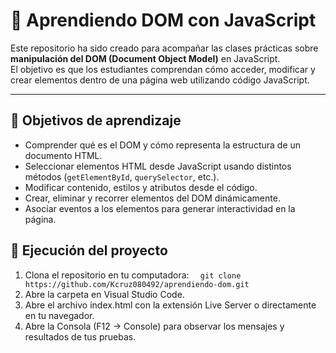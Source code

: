 # 🧩 Aprendiendo DOM con JavaScript

Este repositorio ha sido creado para acompañar las clases prácticas sobre **manipulación del DOM (Document Object Model)** en JavaScript.  
El objetivo es que los estudiantes comprendan cómo acceder, modificar y crear elementos dentro de una página web utilizando código JavaScript.

---

## 🎯 Objetivos de aprendizaje
- Comprender qué es el DOM y cómo representa la estructura de un documento HTML.
- Seleccionar elementos HTML desde JavaScript usando distintos métodos (`getElementById`, `querySelector`, etc.).
- Modificar contenido, estilos y atributos desde el código.
- Crear, eliminar y recorrer elementos del DOM dinámicamente.
- Asociar eventos a los elementos para generar interactividad en la página.

## 🧪 Ejecución del proyecto
1. Clona el repositorio en tu computadora:
   ```   git clone https://github.com/Kcruz080492/aprendiendo-dom.git    ```
2. Abre la carpeta en Visual Studio Code.
3. Abre el archivo index.html con la extensión Live Server o directamente en tu navegador.
4. Abre la Consola (F12 → Console) para observar los mensajes y resultados de tus pruebas.

